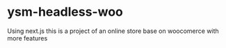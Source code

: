 # ysm-headless-woo
Using next.js this is a project of an online store base on woocomerce with more features 
